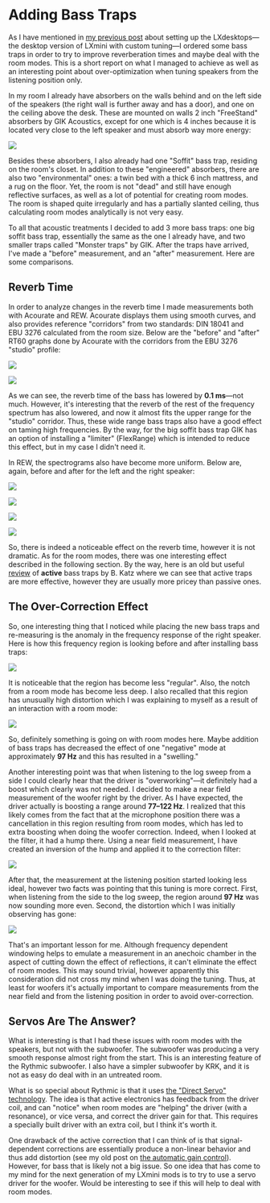 # Adding Bass Traps

As I have mentioned in [my previous
post](/2024/07/lxmini-desktop-version-lxdesktoppartii.html) about setting
up the LXdesktops—the desktop version of LXmini with custom tuning—I
ordered some bass traps in order to try to improve reverberation times and
maybe deal with the room modes. This is a short report on what I managed to
achieve as well as an interesting point about over-optimization when tuning
speakers from the listening position only.

In my room I already have absorbers on the walls behind and on the left
side of the speakers (the right wall is further away and has a door), and
one on the ceiling above the desk. These are mounted on walls 2 inch
"FreeStand" absorbers by GIK Acoustics, except for one which is 4 inches
because it is located very close to the left speaker and must absorb way
more energy:

[![](https://blogger.googleusercontent.com/img/b/R29vZ2xl/AVvXsEgvtxIJ-5zjD9P6f5hWfEKQzb2sxMgFliZjQzkJ9NQVjRP05S__zPL27yGKda4AoHZCBoxXqU2N8ewyn4xSE2H3tIs41SRFPNTA1SzSZjzNFp7wEbN0IT-akQiG_CThbxu5LmIdDosbhUCvhVPHJXHauX9iNhAelDElihBPdIyboKthaF2QC7gk0hQP80-y/s16000/room-plan-with-absorbers.png)](https://blogger.googleusercontent.com/img/b/R29vZ2xl/AVvXsEgvtxIJ-5zjD9P6f5hWfEKQzb2sxMgFliZjQzkJ9NQVjRP05S__zPL27yGKda4AoHZCBoxXqU2N8ewyn4xSE2H3tIs41SRFPNTA1SzSZjzNFp7wEbN0IT-akQiG_CThbxu5LmIdDosbhUCvhVPHJXHauX9iNhAelDElihBPdIyboKthaF2QC7gk0hQP80-y/s580/room-plan-with-absorbers.png)

Besides these absorbers, I also already had one "Soffit" bass trap,
residing on the room's closet. In addition to these "engineered" absorbers,
there are also two "environmental" ones: a twin bed with a thick 6 inch
mattress, and a rug on the floor. Yet, the room is not "dead" and still
have enough reflective surfaces, as well as a lot of potential for creating
room modes. The room is shaped quite irregularly and has a partially
slanted ceiling, thus calculating room modes analytically is not very easy.

To all that acoustic treatments I decided to add 3 more bass traps: one big
soffit bass trap, essentially the same as the one I already have, and two
smaller traps called "Monster traps" by GIK. After the traps have arrived,
I've made a "before" measurement, and an "after" measurement. Here are some
comparisons.

## Reverb Time

In order to analyze changes in the reverb time I made measurements both
with Acourate and REW. Acourate displays them using smooth curves, and also
provides reference "corridors" from two standards: DIN 18041 and EBU 3276
calculated from the room size. Below are the "before" and "after" RT60
graphs done by Acourate with the corridors from the EBU 3276 "studio"
profile:

[![](https://blogger.googleusercontent.com/img/b/R29vZ2xl/AVvXsEgKvmIOlQprBzcLCOpZysdRmB0GUwkmAAUbPRXD-NWsxrKtI3m18sZ21F9WoqOOL5lexYJeMLTVZKQ-jzTp0LYCmWmadJ6vkyai3jQK4DmIN7asBlahaqNRIcB13wgpuGraZ-QmDMC0xVohR3gGhI0guckOLeqPgA30Cznu5bY0CCiK06k7fqay535oXhZW/s16000/acourate-reverb-before.png)](https://blogger.googleusercontent.com/img/b/R29vZ2xl/AVvXsEgKvmIOlQprBzcLCOpZysdRmB0GUwkmAAUbPRXD-NWsxrKtI3m18sZ21F9WoqOOL5lexYJeMLTVZKQ-jzTp0LYCmWmadJ6vkyai3jQK4DmIN7asBlahaqNRIcB13wgpuGraZ-QmDMC0xVohR3gGhI0guckOLeqPgA30Cznu5bY0CCiK06k7fqay535oXhZW/s701/acourate-reverb-before.png)

[![](https://blogger.googleusercontent.com/img/b/R29vZ2xl/AVvXsEjgqsngMmIO9SxETlSkj6k2vXT02lp6gVSoIMpQGYP2NHJj9g1A6rL32J6Hc7rWieprt4vbE3QV-ZXUvKKf5Io1ls5c38gtXgHJzB09U5jGWJgc2egMIde45K-PBiJq5XGBOgIc5L9Wg2Y9Z4Pqs3MrYo_uDCPF6LX9TkDaR5lRYsJ9OwGfrfyXB8wgjTjD/s16000/acourate-reverb-after.png)](https://blogger.googleusercontent.com/img/b/R29vZ2xl/AVvXsEjgqsngMmIO9SxETlSkj6k2vXT02lp6gVSoIMpQGYP2NHJj9g1A6rL32J6Hc7rWieprt4vbE3QV-ZXUvKKf5Io1ls5c38gtXgHJzB09U5jGWJgc2egMIde45K-PBiJq5XGBOgIc5L9Wg2Y9Z4Pqs3MrYo_uDCPF6LX9TkDaR5lRYsJ9OwGfrfyXB8wgjTjD/s713/acourate-reverb-after.png)

As we can see, the reverb time of the bass has lowered by **0.1 ms**—not
much. However, it's interesting that the reverb of the rest of the
frequency spectrum has also lowered, and now it almost fits the upper range
for the "studio" corridor. Thus, these wide range bass traps also have a
good effect on taming high frequencies. By the way, for the big soffit bass
trap GIK has an option of installing a "limiter" (FlexRange) which is
intended to reduce this effect, but in my case I didn't need it.

In REW, the spectrograms also have become more uniform. Below are, again,
before and after for the left and the right speaker:

[![](https://blogger.googleusercontent.com/img/b/R29vZ2xl/AVvXsEgt2HdG11Ftm6_Mcui0ueXRysYKxeFPJIWW3pIkCIGpwGzRq_rrgBRWZhx7vP-Jn0uXvhyu693Jln35nO4GdjIbFPbTNmyy9rVmskG8lOEEMsAjcsgNNzXw1sUQVGdFLZUVf978_vzAHG7mt-X_bfnykKCktIx6T74HBQGFk-PLtGoLQxpnnRXkxeCh9jYY/s16000/spectrogram-l-before.png)](https://blogger.googleusercontent.com/img/b/R29vZ2xl/AVvXsEgt2HdG11Ftm6_Mcui0ueXRysYKxeFPJIWW3pIkCIGpwGzRq_rrgBRWZhx7vP-Jn0uXvhyu693Jln35nO4GdjIbFPbTNmyy9rVmskG8lOEEMsAjcsgNNzXw1sUQVGdFLZUVf978_vzAHG7mt-X_bfnykKCktIx6T74HBQGFk-PLtGoLQxpnnRXkxeCh9jYY/s700/spectrogram-l-before.png)

[![](https://blogger.googleusercontent.com/img/b/R29vZ2xl/AVvXsEgaDM9vYzUiAQ6wo8aPpMAArpxyY9yxkmmLL5SVsmem7rZ9ZXswpVCDsT9kgQkEqa-yQhPhq6et-E_S4a_7Y7JOcph6rcINmGS_ZUl8pMQ616ZiF0H_qRcLvnC64TJ2yKb0iX1nBqfxQ5vgz5_VAHK61gW15ELUsUAp1l-fYAzvnJ3taGCq-HqHek8CBuT7/s16000/spectrogram-l-after.png)](https://blogger.googleusercontent.com/img/b/R29vZ2xl/AVvXsEgaDM9vYzUiAQ6wo8aPpMAArpxyY9yxkmmLL5SVsmem7rZ9ZXswpVCDsT9kgQkEqa-yQhPhq6et-E_S4a_7Y7JOcph6rcINmGS_ZUl8pMQ616ZiF0H_qRcLvnC64TJ2yKb0iX1nBqfxQ5vgz5_VAHK61gW15ELUsUAp1l-fYAzvnJ3taGCq-HqHek8CBuT7/s700/spectrogram-l-after.png)

[![](https://blogger.googleusercontent.com/img/b/R29vZ2xl/AVvXsEgB7gboRVOL1oKY9vYELC4vgOCcEFtOW2kAnyx17K6Gy8DKFSVbpVLwCzsLbCYKO6xR-7cdvvSfL8mdQMXEg0Nsj3i4WvRYDQoi4ANGe3y09NLBz-dCrEAIO8c_8XaHAB99j4RyzeBiTYHqASYvJAJEa_ZsLp3sp7Mqx3opP36kwPzKmH12A-_qartDK-VY/s16000/spectrogram-r-before.png)](https://blogger.googleusercontent.com/img/b/R29vZ2xl/AVvXsEgB7gboRVOL1oKY9vYELC4vgOCcEFtOW2kAnyx17K6Gy8DKFSVbpVLwCzsLbCYKO6xR-7cdvvSfL8mdQMXEg0Nsj3i4WvRYDQoi4ANGe3y09NLBz-dCrEAIO8c_8XaHAB99j4RyzeBiTYHqASYvJAJEa_ZsLp3sp7Mqx3opP36kwPzKmH12A-_qartDK-VY/s700/spectrogram-r-before.png)

[![](https://blogger.googleusercontent.com/img/b/R29vZ2xl/AVvXsEi2P_3p9qYphzmJvz0Z0Rt-1WdgP_y9YH57_Jb70cVgD1ZwBIcUKl5YfsrHuLG09kXMvhLRrwvETPgj5MBN2TFSW_7d959kDxwRNsvrfrIvO5lDkJXesT5iPAuwBqGWEOj6APwY8I7XHmyYltckZnX3gDjZhoGUUc6n9qEI-uB_EubTKxJuGQCWphkEZqZ_/s16000/spectrogram-r-after.png)](https://blogger.googleusercontent.com/img/b/R29vZ2xl/AVvXsEi2P_3p9qYphzmJvz0Z0Rt-1WdgP_y9YH57_Jb70cVgD1ZwBIcUKl5YfsrHuLG09kXMvhLRrwvETPgj5MBN2TFSW_7d959kDxwRNsvrfrIvO5lDkJXesT5iPAuwBqGWEOj6APwY8I7XHmyYltckZnX3gDjZhoGUUc6n9qEI-uB_EubTKxJuGQCWphkEZqZ_/s700/spectrogram-r-after.png)

So, there is indeed a noticeable effect on the reverb time, however it is
not dramatic. As for the room modes, there was one interesting effect
described in the following section. By the way, here is an old but useful
[review](https://www.stereophile.com/content/psi-audio-avaa-c20-electronic-bass-trap)
of **active** bass traps by B. Katz where we can see that active traps are
more effective, however they are usually more pricey than passive ones.

## The Over-Correction Effect

So, one interesting thing that I noticed while placing the new bass traps
and re-measuring is the anomaly in the frequency response of the right
speaker.  Here is how this frequency region is looking before and after
installing bass traps:

[![](https://blogger.googleusercontent.com/img/b/R29vZ2xl/AVvXsEj8HFzvOxEPHHxsDts4mZpwcLDSRi-7vUUVJ6c6jDcNCliR0pWTugc6Jf9V-G7jhPzp4hRPuRQOLW0DbuP0VSZ03qwpj2H7ZGqUWneFmhj70B0iXthaLfVPrFfkE_RH526q3qGFOg0uViUDSvFJZ9znpjUp7NueSCNg_nWipbYzm-XTwPRkHlfNT9bk-y4j/s16000/r-speaker-region.png)](https://blogger.googleusercontent.com/img/b/R29vZ2xl/AVvXsEj8HFzvOxEPHHxsDts4mZpwcLDSRi-7vUUVJ6c6jDcNCliR0pWTugc6Jf9V-G7jhPzp4hRPuRQOLW0DbuP0VSZ03qwpj2H7ZGqUWneFmhj70B0iXthaLfVPrFfkE_RH526q3qGFOg0uViUDSvFJZ9znpjUp7NueSCNg_nWipbYzm-XTwPRkHlfNT9bk-y4j/s500/r-speaker-region.png)

It is noticeable that the region has become less "regular". Also, the notch
from a room mode has become less deep. I also recalled that this region has
unusually high distortion which I was explaining to myself as a result of
an interaction with a room mode:

[![](https://blogger.googleusercontent.com/img/b/R29vZ2xl/AVvXsEiauDYZQPR7vqk1rDzMbjUPUzEX53ZTFeEL6REgQCoUYM_qt8gkivgjikEEpGOKsSzr4zwF3pCmEkVKLXZEuiKuHr7xxSf5IKaU2s7S3ueuGZhEicMrXHWPq1e4AJXLuLtihEayhmAC9KZ_RTsmIg4XVFf0CvV48e-oQxF3F93eazESOaESanfy0aSZpzOW/s16000/r-speaker-distortion.png)](https://blogger.googleusercontent.com/img/b/R29vZ2xl/AVvXsEiauDYZQPR7vqk1rDzMbjUPUzEX53ZTFeEL6REgQCoUYM_qt8gkivgjikEEpGOKsSzr4zwF3pCmEkVKLXZEuiKuHr7xxSf5IKaU2s7S3ueuGZhEicMrXHWPq1e4AJXLuLtihEayhmAC9KZ_RTsmIg4XVFf0CvV48e-oQxF3F93eazESOaESanfy0aSZpzOW/s500/r-speaker-distortion.png)

So, definitely something is going on with room modes here. Maybe addition
of bass traps has decreased the effect of one "negative" mode at approximately
**97 Hz** and this has resulted in a "swelling."

Another interesting point was that when listening to the log sweep from a
side I could clearly hear that the driver is "overworking"—it definitely
had a boost which clearly was not needed. I decided to make a near field
measurement of the woofer right by the driver. As I have expected, the
driver actually is boosting a range around **77–122 Hz**. I realized that
this likely comes from the fact that at the microphone position there was a
cancellation in this region resulting from room modes, which has led to
extra boosting when doing the woofer correction. Indeed, when I looked at
the filter, it had a hump there. Using a near field measurement, I have
created an inversion of the hump and applied it to the correction filter:

[![](https://blogger.googleusercontent.com/img/b/R29vZ2xl/AVvXsEidCfbZcKz6Zd_e3xorv0IZlBnRME7VNrxrkxl1Min8G2lI3mWsV414wHcFgq0v5Jbailcyv7GfPhpbde6y9VyF-n82rkk-Cxu2RPoYjbRAGtKncuLUiDqnatCSbtOauuG0J0rf4A8S5J4s4aS-B-hDJTtWjDkSfEOODfyP_o2EbdN4dUh-fT3kh-lPUX_A/w640-h378/r-filter-hump-b-a.png)](https://blogger.googleusercontent.com/img/b/R29vZ2xl/AVvXsEidCfbZcKz6Zd_e3xorv0IZlBnRME7VNrxrkxl1Min8G2lI3mWsV414wHcFgq0v5Jbailcyv7GfPhpbde6y9VyF-n82rkk-Cxu2RPoYjbRAGtKncuLUiDqnatCSbtOauuG0J0rf4A8S5J4s4aS-B-hDJTtWjDkSfEOODfyP_o2EbdN4dUh-fT3kh-lPUX_A/s733/r-filter-hump-b-a.png)

After that, the measurement at the listening position started looking less
ideal, however two facts was pointing that this tuning is more
correct. First, when listening from the side to the log sweep, the region
around **97 Hz** was now sounding more even. Second, the distortion which I
was initially observing has gone:

[![](https://blogger.googleusercontent.com/img/b/R29vZ2xl/AVvXsEja_RnjQNiKb7D6RNRPNWF_hS9k9J4TalmyDZiEThFpaHm678-T_w2FVzvf5R0fANao1TECh07O5e-TfjVsC8bdR7DSu7pziCANhAsxYC-BTqQ19kvzBduMBwRg_d0KEB1Lov93lTAKYHDR5Aa71xiw3G5vsxbA_MgCglS_ybBo4IgoK2PSY5p4mwoiL34W/s16000/r-speaker-distortion-b-a.png)](https://blogger.googleusercontent.com/img/b/R29vZ2xl/AVvXsEja_RnjQNiKb7D6RNRPNWF_hS9k9J4TalmyDZiEThFpaHm678-T_w2FVzvf5R0fANao1TECh07O5e-TfjVsC8bdR7DSu7pziCANhAsxYC-BTqQ19kvzBduMBwRg_d0KEB1Lov93lTAKYHDR5Aa71xiw3G5vsxbA_MgCglS_ybBo4IgoK2PSY5p4mwoiL34W/s500/r-speaker-distortion-b-a.png)

That's an important lesson for me. Although frequency dependent windowing
helps to emulate a measurement in an anechoic chamber in the aspect of
cutting down the effect of reflections, it can't eliminate the effect of
room modes. This may sound trivial, however apparently this consideration
did not cross my mind when I was doing the tuning. Thus, at least for
woofers it's actually important to compare measurements from the near field
and from the listening position in order to avoid over-correction.

## Servos Are The Answer?

What is interesting is that I had these issues with room modes with the
speakers, but not with the subwoofer. The subwoofer was producing a very
smooth response almost right from the start. This is an interesting feature
of the Rythmic subwoofer. I also have a simpler subwoofer by KRK, and it is
not as easy do deal with in an untreated room.

What is so special about Rythmic is that it uses [the "Direct Servo"
technology](https://www.rythmikaudio.com/technology.html). The idea is that
active electronics has feedback from the driver coil, and can "notice" when
room modes are "helping" the driver (with a resonance), or vice versa, and
correct the driver gain for that. This requires a specially built driver
with an extra coil, but I think it's worth it.

One drawback of the active correction that I can think of is that
signal-dependent corrections are essentially produce a non-linear behavior
and thus add distortion (see my old post on [the automatic gain
control](/2021/08/automatic-gain-control.html)). However, for bass that is
likely not a big issue. So one idea that has come to my mind for the next
generation of my LXmini mods is to try to use a servo driver for the
woofer. Would be interesting to see if this will help to deal with room
modes.
